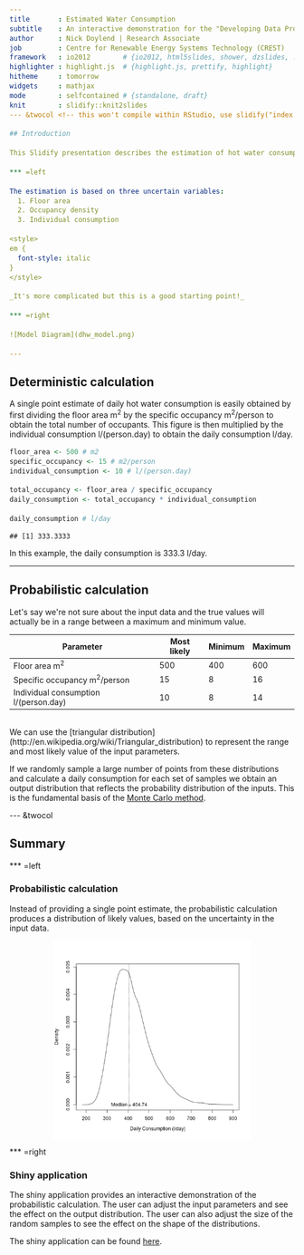 ```yaml
---
title       : Estimated Water Consumption
subtitle    : An interactive demonstration for the "Developing Data Products" course
author      : Nick Doylend | Research Associate
job         : Centre for Renewable Energy Systems Technology (CREST)
framework   : io2012        # {io2012, html5slides, shower, dzslides, ...}
highlighter : highlight.js  # {highlight.js, prettify, highlight}
hitheme     : tomorrow
widgets     : mathjax
mode        : selfcontained # {standalone, draft}
knit        : slidify::knit2slides
--- &twocol <!-- this won't compile within RStudio, use slidify("index.Rmd") on the console instead -->

## Introduction

This Slidify presentation describes the estimation of hot water consumption in offices, implemented in Shiny as a simple probabilistic model. 

*** =left

The estimation is based on three uncertain variables:
  1. Floor area
  2. Occupancy density
  3. Individual consumption

<style>
em {
  font-style: italic
}
</style>

_It's more complicated but this is a good starting point!_

*** =right

![Model Diagram](dhw_model.png)

---
```


## Deterministic calculation

A single point estimate of daily hot water consumption is easily obtained by first dividing the floor area $\mathrm{m^2}$ by the specific occupancy $\mathrm{m^2/person}$ to obtain the total number of occupants. This figure is then multiplied by the individual consumption $\mathrm{l/(person.day)}$ to obtain the daily consumption $\mathrm{l/day}$.


```r
floor_area <- 500 # m2
specific_occupancy <- 15 # m2/person
individual_consumption <- 10 # l/(person.day)

total_occupancy <- floor_area / specific_occupancy
daily_consumption <- total_occupancy * individual_consumption

daily_consumption # l/day
```

```
## [1] 333.3333
```

In this example, the daily consumption is 333.3 l/day.

---

## Probabilistic calculation

Let's say we're not sure about the input data and the true values will actually be in a range between a maximum and minimum value.

Parameter | Most likely | Minimum | Maximum 
----------|-------------|---------|---------
Floor area $\mathrm{m^2}$ | 500 | 400 | 600
Specific occupancy $\mathrm{m^2/person}$ | 15 | 8 | 16
Individual consumption $\mathrm{l/(person.day)}$ | 10 | 8 | 14


<br />
We can use the [triangular distribution](http://en.wikipedia.org/wiki/Triangular_distribution) to represent the range and most likely value of the input parameters.

If we randomly sample a large number of points from these distributions and calculate a daily consumption for each set of samples we obtain an output distribution that reflects the probability distribution of the inputs. This is the fundamental basis of the [Monte Carlo method](http://en.wikipedia.org/wiki/Monte_Carlo_method).

--- &twocol

## Summary

*** =left

### Probabilistic calculation

Instead of providing a single point estimate, the probabilistic calculation produces a distribution of likely values, based on the uncertainty in the input data.

<img src="assets/fig/unnamed-chunk-3-1.png" title="plot of chunk unnamed-chunk-3" alt="plot of chunk unnamed-chunk-3" height="350px" style="display: block; margin: auto;" />

*** =right

### Shiny application

The shiny application provides an interactive demonstration of the probabilistic calculation. The user can adjust the input parameters and see the effect on the output distribution. The user can also adjust the size of the random samples to see the effect on the shape of the distributions.

The shiny application can be found [here](https://ndoylend.shinyapps.io/Coursera_DevDataProd/).

